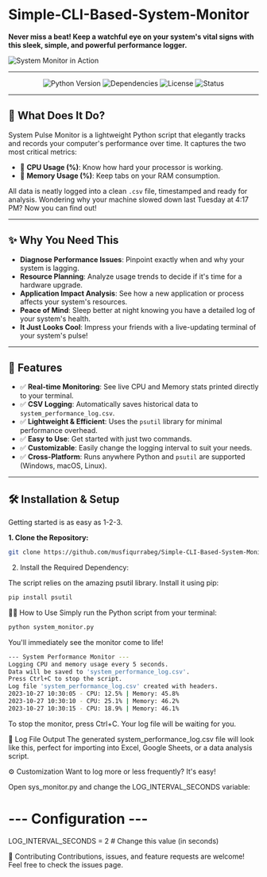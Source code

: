 # Simple-CLI-Based-System-Monitor

**Never miss a beat! Keep a watchful eye on your system's vital signs with this sleek, simple, and powerful performance logger.**

![System Monitor in Action](https://readme-typing-svg.herokuapp.com?font=Fira+Code&size=24&pause=1000&color=3670F7&center=true&vCenter=true&width=550&lines=Logging+CPU+and+Memory...;Timestamp%3A+2023-10-27+10%3A30%3A05;CPU%3A+12.5%25+%7C+Memory%3A+45.8%25;New+data+logged+successfully!)

---

<p align="center">
  <img src="https://img.shields.io/badge/Python-3.7%2B-blue.svg" alt="Python Version">
  <img src="https://img.shields.io/badge/dependencies-psutil-brightgreen.svg" alt="Dependencies">
  <img src="https://img.shields.io/badge/license-MIT-lightgrey.svg" alt="License">
  <img src="https://img.shields.io/badge/status-active-success.svg" alt="Status">
</p>

---

## 🤔 What Does It Do?

System Pulse Monitor is a lightweight Python script that elegantly tracks and records your computer's performance over time. It captures the two most critical metrics:

* 🧠 **CPU Usage (%)**: Know how hard your processor is working.
* 💾 **Memory Usage (%)**: Keep tabs on your RAM consumption.

All data is neatly logged into a clean `.csv` file, timestamped and ready for analysis. Wondering why your machine slowed down last Tuesday at 4:17 PM? Now you can find out!

---

## ✨ Why You Need This

* **Diagnose Performance Issues**: Pinpoint exactly when and why your system is lagging.
* **Resource Planning**: Analyze usage trends to decide if it's time for a hardware upgrade.
* **Application Impact Analysis**: See how a new application or process affects your system's resources.
* **Peace of Mind**: Sleep better at night knowing you have a detailed log of your system's health.
* **It Just Looks Cool**: Impress your friends with a live-updating terminal of your system's pulse!

---

## 🌟 Features

* ✅ **Real-time Monitoring**: See live CPU and Memory stats printed directly to your terminal.
* ✅ **CSV Logging**: Automatically saves historical data to `system_performance_log.csv`.
* ✅ **Lightweight & Efficient**: Uses the `psutil` library for minimal performance overhead.
* ✅ **Easy to Use**: Get started with just two commands.
* ✅ **Customizable**: Easily change the logging interval to suit your needs.
* ✅ **Cross-Platform**: Runs anywhere Python and `psutil` are supported (Windows, macOS, Linux).

---

## 🛠️ Installation & Setup

Getting started is as easy as 1-2-3.

**1. Clone the Repository:**

```bash
git clone https://github.com/musfiqurrabeg/Simple-CLI-Based-System-Monitor.git
```

2. Install the Required Dependency:

The script relies on the amazing psutil library. Install it using pip:
```bash
pip install psutil
```
🏃‍♀️ How to Use
Simply run the Python script from your terminal:
```bash
python system_monitor.py
```

You'll immediately see the monitor come to life!

```bash
--- System Performance Monitor ---
Logging CPU and memory usage every 5 seconds.
Data will be saved to 'system_performance_log.csv'.
Press Ctrl+C to stop the script.
Log file 'system_performance_log.csv' created with headers.
2023-10-27 10:30:05 - CPU: 12.5% | Memory: 45.8%
2023-10-27 10:30:10 - CPU: 25.1% | Memory: 46.2%
2023-10-27 10:30:15 - CPU: 18.9% | Memory: 46.1%
```

To stop the monitor, press Ctrl+C. Your log file will be waiting for you.

📄 Log File Output
The generated system_performance_log.csv file will look like this, perfect for importing into Excel, Google Sheets, or a data analysis script.


⚙️ Customization
Want to log more or less frequently? It's easy!

Open sys_monitor.py and change the LOG_INTERVAL_SECONDS variable:

# --- Configuration ---
LOG_INTERVAL_SECONDS = 2  # Change this value (in seconds)

🤝 Contributing
Contributions, issues, and feature requests are welcome! Feel free to check the issues page.
